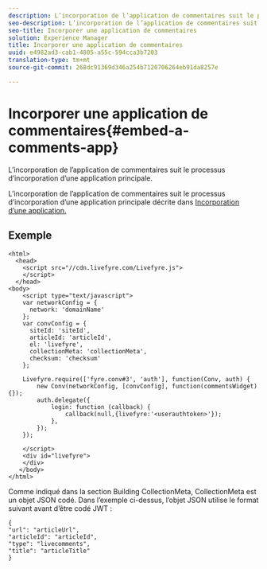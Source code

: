 ```yaml
---
description: L’incorporation de l’application de commentaires suit le processus d’incorporation d’une application principale.
seo-description: L’incorporation de l’application de commentaires suit le processus d’incorporation d’une application principale.
seo-title: Incorporer une application de commentaires
solution: Experience Manager
title: Incorporer une application de commentaires
uuid: e4982ad3-cab1-4805-a55c-594cca3b7203
translation-type: tm+mt
source-git-commit: 268dc91369d346a254b7120706264eb91da8257e

---
```



# Incorporer une application de commentaires{#embed-a-comments-app}

L’incorporation de l’application de commentaires suit le processus d’incorporation d’une application principale.

L’incorporation de l’application de commentaires suit le processus d’incorporation d’une application principale décrite dans [Incorporation d’une application.](/help/implementation/c-getting-started/c-implementation-process/c-using-livefyre.js-to-create-customize-and-use-apps-on-your-site.md)

## Exemple

```
<html> 
  <head> 
    <script src="//cdn.livefyre.com/Livefyre.js"> 
    </script> 
  </head> 
<body> 
    <script type="text/javascript"> 
    var networkConfig = { 
      network: 'domainName' 
    }; 
    var convConfig = { 
      siteId: 'siteId', 
      articleId: 'articleId', 
      el: 'livefyre', 
      collectionMeta: 'collectionMeta', 
      checksum: 'checksum' 
    }; 
    
    Livefyre.require(['fyre.conv#3', 'auth'], function(Conv, auth) { 
        new Conv(networkConfig, [convConfig], function(commentsWidget) {}); 
        auth.delegate({ 
            login: function (callback) { 
                callback(null,{livefyre:'<userauthtoken>'}); 
            }, 
        }); 
    }); 
  
    </script> 
    <div id="livefyre"> 
    </div> 
   </body> 
</html>
```

Comme indiqué dans la section Building CollectionMeta, CollectionMeta est un objet JSON codé. Dans l’exemple ci-dessus, l’objet JSON utilise le format suivant avant d’être codé JWT :

```
{ 
"url": "articleUrl",  
"articleId": "articleId",  
"type": "livecomments",  
"title": "articleTitle" 
}
```

